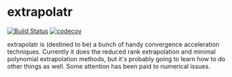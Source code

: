 extrapolatr
===========

[![Build Status](https://github.com/pdmetcalfe/extrapolatr/workflows/R-CMD-check/badge.svg)](https://github.com/pdmetcalfe/extrapolatr/workflows/R-CMD-check/badge.svg)
[![codecov](https://codecov.io/gh/pdmetcalfe/extrapolatr/branch/master/graph/badge.svg?token=OmJJcinv1T)](https://codecov.io/gh/pdmetcalfe/extrapolatr)

extrapolatr is (destined to be) a bunch of handy convergence
acceleration techniques.  Currently it does the reduced rank
extrapolation and minimal polynomial extrapolation methods, but it's
probably going to learn how to do other things as well.  Some
attention has been paid to numerical issues.
